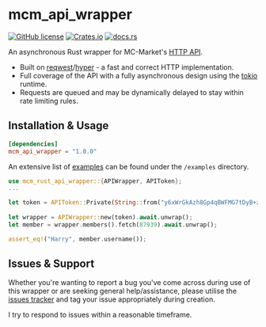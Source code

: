 # mcm_api_wrapper
[![GitHub license](https://img.shields.io/badge/license-MIT-007ec6)](https://github.com/Majored/rs-mcm-api-wrapper/blob/main/LICENSE)
[![Crates.io](https://img.shields.io/crates/v/mcm_api_wrapper)](https://crates.io/crates/mcm_api_wrapper)
[![docs.rs](https://img.shields.io/docsrs/mcm_api_wrapper)](https://docs.rs/mcm_api_wrapper/)

An asynchronous Rust wrapper for MC-Market's [HTTP API](https://www.mc-market.org/wiki/ultimate-api/).

- Built on [reqwest](https://github.com/seanmonstar/reqwest)/[hyper](https://github.com/hyperium/hyper) - a fast and correct HTTP implementation.
- Full coverage of the API with a fully asynchronous design using the [tokio](https://github.com/tokio-rs/tokio) runtime.
- Requests are queued and may be dynamically delayed to stay within rate limiting rules.

## Installation & Usage

```toml
[dependencies]
mcm_api_wrapper = "1.0.0"
```

An extensive list of [examples](https://github.com/Majored/rs-mcm-api-wrapper/tree/main/examples) can be found under the `/examples` directory.

```Rust
use mcm_rust_api_wrapper::{APIWrapper, APIToken};
...

let token = APIToken::Private(String::from("y6xWrGkAzh8Gp4qBWFMG7tDyB+zB+Lub"));
    
let wrapper = APIWrapper::new(token).await.unwrap();
let member = wrapper.members().fetch(87939).await.unwrap();

assert_eq!("Harry", member.username());
```

## Issues & Support
Whether you're wanting to report a bug you've come across during use of this wrapper or are seeking general help/assistance, please utilise the [issues tracker](https://github.com/Majored/rs-mcm-api-wrapper/issues) and tag your issue appropriately during creation.

I try to respond to issues within a reasonable timeframe.
